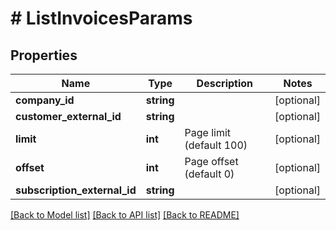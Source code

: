 # # ListInvoicesParams

## Properties

Name | Type | Description | Notes
------------ | ------------- | ------------- | -------------
**company_id** | **string** |  | [optional]
**customer_external_id** | **string** |  | [optional]
**limit** | **int** | Page limit (default 100) | [optional]
**offset** | **int** | Page offset (default 0) | [optional]
**subscription_external_id** | **string** |  | [optional]

[[Back to Model list]](../../README.md#models) [[Back to API list]](../../README.md#endpoints) [[Back to README]](../../README.md)
